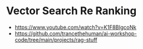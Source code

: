 # Vector Search Re Ranking
- https://www.youtube.com/watch?v=K1F8BIgcoNk
- https://github.com/trancethehuman/ai-workshop-code/tree/main/projects/rag-stuff